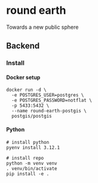 # round earth
Towards a new public sphere


## Backend


### Install

#### Docker setup

```
docker run -d \
  -e POSTGRES_USER=postgres \
  -e POSTGRES_PASSWORD=notflat \
  -p 5433:5432 \
  --name round-earth-postgis \
  postgis/postgis
```

#### Python

```
# install python
pyenv install 3.12.1

# install repo
python -m venv venv
. venv/bin/activate
pip install -e .

```
